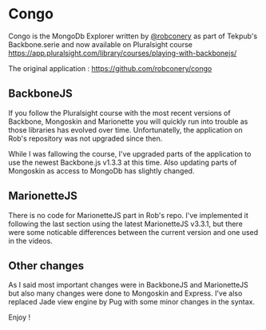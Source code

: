 # Congo

Congo is the MongoDb Explorer written by [@robconery](http://twitter.com/robconery) as part of Tekpub's Backbone.serie and now available on Pluralsight course https://app.pluralsight.com/library/courses/playing-with-backbonejs/

The original application : https://github.com/robconery/congo

## BackboneJS
If you follow the Pluralsight course with the most recent versions of Backbone, Mongoskin and Marionette you will quickly run into trouble as those libraries has evolved over time. Unfortunatelly, the application on Rob's repository was not upgraded since then.

While I was fallowing the course, I've upgraded parts of the application to use the newest Backbone.js v1.3.3 at this time. Also updating parts of Mongoskin as access to MongoDb has slightly changed.

## MarionetteJS
There is no code for MarionetteJS part in Rob's repo. I've implemented it following the last section using the latest MarionetteJS v3.3.1, but there were some noticable differences between the current version and one used in the videos.

## Other changes
As I said most important changes were in BackboneJS and MarionetteJS but also many changes were done to Mongoskin and Express. I've also replaced Jade view engine by Pug with some minor changes in the syntax.

Enjoy !